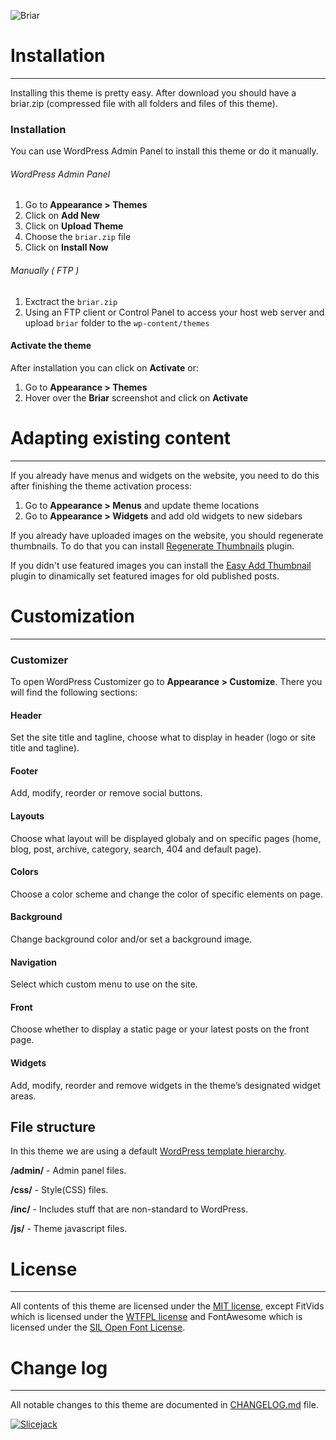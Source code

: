 ![Briar](http://slicejack.com/shared/briar-featured.png "Briar")

# Installation
---------------
Installing this theme is pretty easy. After download you should have a briar.zip (compressed file with all folders and files of this theme).

### Installation
You can use WordPress Admin Panel to install this theme or do it manually.
###### WordPress Admin Panel

1. Go to **Appearance > Themes**
2. Click on **Add New**
3. Click on **Upload Theme**
4. Choose the `briar.zip` file
5. Click on **Install Now**

###### Manually ( FTP )

1. Exctract the `briar.zip`
2. Using an FTP client or Control Panel to access your host web server and upload `briar` folder to the `wp-content/themes`


#### Activate the theme
After installation you can click on **Activate** or:

1. Go to **Appearance > Themes**
2. Hover over the **Briar** screenshot and click on **Activate**


# Adapting existing content
---------------
If you already have menus and widgets on the website, you need to do this after finishing the theme activation process:

1. Go to **Appearance > Menus** and update theme locations
2. Go to **Appearance > Widgets** and add old widgets to new sidebars

If you already have uploaded images on the website, you should regenerate thumbnails. To do that you can install [Regenerate Thumbnails](http://wordpress.org/plugins/regenerate-thumbnails/) plugin.

If you didn't use featured images you can install the [Easy Add Thumbnail](http://wordpress.org/plugins/easy-add-thumbnail/) plugin to dinamically set featured images for old published posts.

# Customization
---------------
### Customizer
To open WordPress Customizer go to **Appearance > Customize**. There you will find the following sections:

#### Header
Set the site title and tagline, choose what to display in header (logo or site title and tagline).

#### Footer
Add, modify, reorder or remove social buttons.

#### Layouts
Choose what layout will be displayed globaly and on specific pages (home, blog, post, archive, category, search, 404 and default page).

#### Colors
Choose a color scheme and change the color of specific elements on page.

#### Background
Change background color and/or set a background image.

#### Navigation
Select which custom menu to use on the site.

#### Front
Choose whether to display a static page or your latest posts on the front page.

#### Widgets
Add, modify, reorder and remove widgets in the theme’s designated widget areas.

## File structure
In this theme we are using a default [WordPress template hierarchy](http://codex.wordpress.org/Template_Hierarchy).

**/admin/** - Admin panel files.

**/css/** - Style(CSS) files.

**/inc/** - Includes stuff that are non-standard to WordPress.

**/js/** - Theme javascript files.

# License
---------------
All contents of this theme are licensed under the [MIT license](https://github.com/themejack/briar/blob/master/LICENSE), except FitVids which is licensed under the [WTFPL license](http://sam.zoy.org/wtfpl/) and FontAwesome which is licensed under the [SIL Open Font License](http://scripts.sil.org/OFL).

# Change log
---------------
All notable changes to this theme are documented in [CHANGELOG.md](https://github.com/themejack/briar/blob/master/CHANGELOG.md) file.

[![Slicejack](http://slicejack.com/shared/briar-footer.png "Slicejack")](http://slicejack.com "Slicejack")

